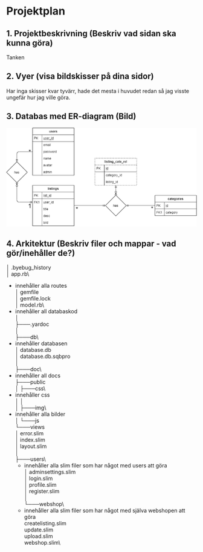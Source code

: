 # Projektplan

## 1. Projektbeskrivning (Beskriv vad sidan ska kunna göra) 
Tanken
## 2. Vyer (visa bildskisser på dina sidor)
Har inga skisser kvar tyvärr, hade det mesta i huvudet redan så jag visste ungefär hur jag ville göra.
## 3. Databas med ER-diagram (Bild)

![ER-diagram](ER-diagram.png)

## 4. Arkitektur (Beskriv filer och mappar - vad gör/inehåller de?)
│   .byebug_history\
│   app.rb\
* innehåller alla routes \
│   gemfile\
│   gemfile.lock\
│   model.rb\
* innehåller all databaskod \
│\
├───.yardoc\
│\
├───db\
* innehåller databasen \
│       database.db\
│       database.db.sqbpro\
│\
├───doc\
* innehåller all docs \
├───public\
│   ├───css\
* innehåller css \
│   │\
│   ├───img\
* innehåller alla bilder \
│   └───js\
└───views\
    │   error.slim\
    │   index.slim\
    │   layout.slim\
    │\
    ├───users\
    * innehåller alla slim filer som har något med users att göra \
    │       adminsettings.slim\
    │       login.slim\
    │       profile.slim\
    │       register.slim\
    │\
    └───webshop\
    * innehåller alla slim filer som har något med själva webshopen att göra \
            createlisting.slim\
            update.slim\
            upload.slim\
            webshop.slim\
